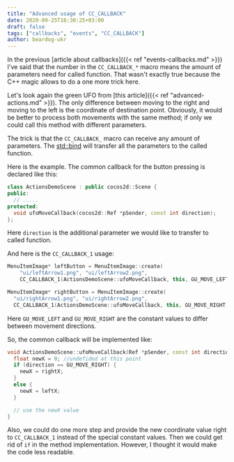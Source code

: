 ```yaml
---
title: "Advanced usage of CC_CALLBACK"
date: 2020-09-25T16:30:25+03:00
draft: false
tags: ["callbacks", "events", "CC_CALLBACK"]
author: beardog-ukr
---
```


In the previous [article about callbacks]({{< ref "events-callbacks.md" >}}) I've said that the number in the `CC_CALLBACK_*` macro means the amount of parameters need for called function. That wasn't exactly true because the C++ magic allows to do a one more trick here.

<!--more-->

Let's look again the green UFO from [this article]({{< ref "advanced-actions.md" >}}). The only difference between moving to the right and moving to the left is the coordinate of destination point. Obviously, it would be better to process both movements with the same method; if only we could call this method with different parameters.

The trick is that the `CC_CALLBACK_` macro can receive any amount of parameters. The [std::bind](https://en.cppreference.com/w/cpp/utility/functional/bind) will transfer all the parameters to the called function.

Here is the example. The common callback for the button pressing is declared like this:
```cpp
class ActionsDemoScene : public cocos2d::Scene {
public:
  // .....
protected:
  void ufoMoveCallback(cocos2d::Ref *pSender, const int direction);
};
```

Here `direction` is the additional parameter we would like to transfer to called function.

And here is the `CC_CALLBACK_1` usage:
```cpp
MenuItemImage* leftButton = MenuItemImage::create(
    "ui/leftArrow1.png", "ui/leftArrow2.png",
    CC_CALLBACK_1(ActionsDemoScene::ufoMoveCallback, this, GU_MOVE_LEFT));

MenuItemImage* rightButton = MenuItemImage::create(
  "ui/rightArrow1.png", "ui/rightArrow2.png",
  CC_CALLBACK_1(ActionsDemoScene::ufoMoveCallback, this, GU_MOVE_RIGHT));
```
Here `GU_MOVE_LEFT` and `GU_MOVE_RIGHT` are the constant values to differ between movement directions.

So, the common callback will be implemented like:
```cpp
void ActionsDemoScene::ufoMoveCallback(Ref *pSender, const int direction) {
  float newX = 0; //undefided at this point
  if (direction == GU_MOVE_RIGHT) {
    newX = rightX;
  }
  else {
    newX = leftX;
  }

  // use the newX value
}
```

Also, we could do one more step and provide the new coordinate value right to `CC_CALLBACK_1` instead of the special constant values. Then we could get rid of `if` in the method implementation. However, I thought it would make the code less readable.
